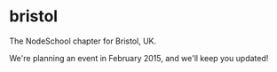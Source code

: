 bristol
=======

The NodeSchool chapter for Bristol, UK.

We're planning an event in February 2015, and we'll keep you updated!
